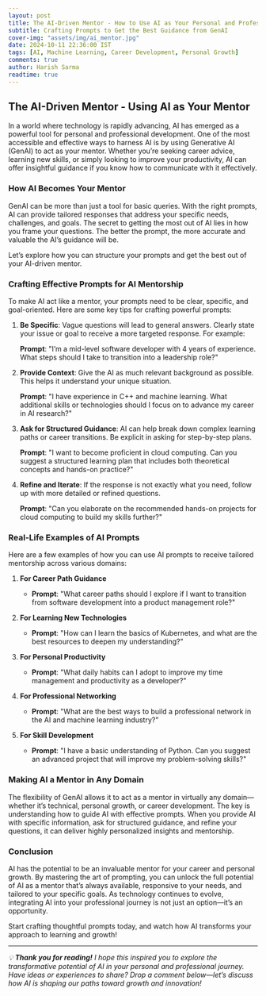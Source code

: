 ```yaml
---
layout: post
title: The AI-Driven Mentor - How to Use AI as Your Personal and Professional Guide
subtitle: Crafting Prompts to Get the Best Guidance from GenAI
cover-img: "assets/img/ai_mentor.jpg"
date: 2024-10-11 22:36:00 IST
tags: [AI, Machine Learning, Career Development, Personal Growth]
comments: true
author: Harish Sarma
readtime: true
---
```


## The AI-Driven Mentor - Using AI as Your Mentor

In a world where technology is rapidly advancing, AI has emerged as a powerful tool for personal and professional development. One of the most accessible and effective ways to harness AI is by using Generative AI (GenAI) to act as your mentor. Whether you’re seeking career advice, learning new skills, or simply looking to improve your productivity, AI can offer insightful guidance if you know how to communicate with it effectively.

### How AI Becomes Your Mentor

GenAI can be more than just a tool for basic queries. With the right prompts, AI can provide tailored responses that address your specific needs, challenges, and goals. The secret to getting the most out of AI lies in how you frame your questions. The better the prompt, the more accurate and valuable the AI’s guidance will be.

Let’s explore how you can structure your prompts and get the best out of your AI-driven mentor.

### Crafting Effective Prompts for AI Mentorship

To make AI act like a mentor, your prompts need to be clear, specific, and goal-oriented. Here are some key tips for crafting powerful prompts:

1. **Be Specific**: Vague questions will lead to general answers. Clearly state your issue or goal to receive a more targeted response. For example:
   
   **Prompt**: "I’m a mid-level software developer with 4 years of experience. What steps should I take to transition into a leadership role?"

2. **Provide Context**: Give the AI as much relevant background as possible. This helps it understand your unique situation.

   **Prompt**: "I have experience in C++ and machine learning. What additional skills or technologies should I focus on to advance my career in AI research?"

3. **Ask for Structured Guidance**: AI can help break down complex learning paths or career transitions. Be explicit in asking for step-by-step plans.

   **Prompt**: "I want to become proficient in cloud computing. Can you suggest a structured learning plan that includes both theoretical concepts and hands-on practice?"

4. **Refine and Iterate**: If the response is not exactly what you need, follow up with more detailed or refined questions.

   **Prompt**: "Can you elaborate on the recommended hands-on projects for cloud computing to build my skills further?"

### Real-Life Examples of AI Prompts

Here are a few examples of how you can use AI prompts to receive tailored mentorship across various domains:

1. **For Career Path Guidance**
   - **Prompt**: "What career paths should I explore if I want to transition from software development into a product management role?"

2. **For Learning New Technologies**
   - **Prompt**: "How can I learn the basics of Kubernetes, and what are the best resources to deepen my understanding?"

3. **For Personal Productivity**
   - **Prompt**: "What daily habits can I adopt to improve my time management and productivity as a developer?"

4. **For Professional Networking**
   - **Prompt**: "What are the best ways to build a professional network in the AI and machine learning industry?"

5. **For Skill Development**
   - **Prompt**: "I have a basic understanding of Python. Can you suggest an advanced project that will improve my problem-solving skills?"

### Making AI a Mentor in Any Domain

The flexibility of GenAI allows it to act as a mentor in virtually any domain—whether it’s technical, personal growth, or career development. The key is understanding how to guide AI with effective prompts. When you provide AI with specific information, ask for structured guidance, and refine your questions, it can deliver highly personalized insights and mentorship.

### Conclusion

AI has the potential to be an invaluable mentor for your career and personal growth. By mastering the art of prompting, you can unlock the full potential of AI as a mentor that’s always available, responsive to your needs, and tailored to your specific goals. As technology continues to evolve, integrating AI into your professional journey is not just an option—it’s an opportunity.

Start crafting thoughtful prompts today, and watch how AI transforms your approach to learning and growth!

---

_💡 **Thank you for reading!** I hope this inspired you to explore the transformative potential of AI in your personal and professional journey. Have ideas or experiences to share? Drop a comment below—let’s discuss how AI is shaping our paths toward growth and innovation!_
